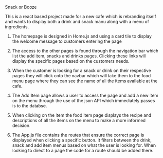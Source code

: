 Snack or Booze

This is a react based project made for a new cafe which is rebranding itself and wants to display both a drink and snack manu along with a menu of ingredients.

1. The homepage is designed in Home.js and using a card tile to display the welcome message to customers entering the page

2. The access to the other pages is found through the navigation bar which list the add item, snacks and drinks pages. Clicking these links will display the specific pages based on the customers needs.

3. When the customer is looking for a snack or drink on their respective pages they will click onto the navbar which will take them to the food menu page where they can see the name of all the items available at the cafe.

4. The Add Item page allows a user to access the page and add a new item on the menu through the use of the json API which immediately passes is to the databse.

5. When clicking on the item the food item page displays the recipe and descriptions of all the items on the menu to make a more informed decision.

6. The App.js file contains the routes that ensure the correct page is displayed when clicking a specific button. It filters between the drink, snack and add item menus based on what the user is looking for. When looking to direct to a page the code for a route should be added there.

